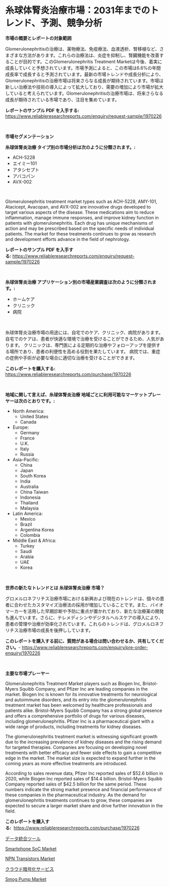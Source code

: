 <p><h1>糸球体腎炎治療市場：2031年までのトレンド、予測、競争分析</h1></p><p><strong>市場の概要とレポートの対象範囲</strong></p>
<p><p>Glomerulonephritisの治療は、薬物療法、免疫療法、血液透析、腎移植など、さまざまな方法があります。これらの治療法は、炎症を抑制し、腎臓機能を改善することが目的です。このGlomerulonephritis Treatment Marketは今後、着実に成長していくと予想されています。市場予測によると、この市場は6.6%の年間成長率で成長すると予測されています。最新の市場トレンドや成長分析により、Glomerulonephritisの治療市場は将来さらなる成長が期待されています。市場は新しい治療法や技術の導入によって拡大しており、需要の増加により市場が拡大していると考えられています。Glomerulonephritisの治療市場は、将来さらなる成長が期待されている市場であり、注目を集めています。</p></p>
<p><strong>レポートのサンプル PDF を入手する:</strong> <a href="https://www.reliableresearchreports.com/enquiry/request-sample/1970226">https://www.reliableresearchreports.com/enquiry/request-sample/1970226</a></p>
<p>&nbsp;</p>
<p><strong>市場セグメンテーション</strong></p>
<p><strong>糸球体腎炎治療 タイプ別の市場分析は次のように分類されます。:</strong></p>
<p><ul><li>ACH-5228</li><li>エイミー101</li><li>アタシセプト</li><li>アバコパン</li><li>AVX-002</li></ul></p>
<p>&nbsp;</p>
<p><p>Glomerulonephritis treatment market types such as ACH-5228, AMY-101, Atacicept, Avacopan, and AVX-002 are innovative drugs developed to target various aspects of the disease. These medications aim to reduce inflammation, manage immune responses, and improve kidney function in patients with glomerulonephritis. Each drug has unique mechanisms of action and may be prescribed based on the specific needs of individual patients. The market for these treatments continues to grow as research and development efforts advance in the field of nephrology.</p></p>
<p><strong>レポートのサンプル PDF を入手する:</strong>&nbsp;<a href="https://www.reliableresearchreports.com/enquiry/request-sample/1970226">https://www.reliableresearchreports.com/enquiry/request-sample/1970226</a></p>
<p>&nbsp;</p>
<p><strong> 糸球体腎炎治療 アプリケーション別の市場産業調査は次のように分類されます。:</strong></p>
<p><ul><li>ホームケア</li><li>クリニック</li><li>病院</li></ul></p>
<p>&nbsp;</p>
<p><p>糸球体腎炎治療市場の用途には、自宅でのケア、クリニック、病院があります。 自宅でのケアは、患者が快適な環境で治療を受けることができるため、人気があります。 クリニックは、専門医による定期的な治療やフォローアップを提供する場所であり、患者の利便性を高める役割を果たしています。 病院では、重症の症例や手術が必要な場合に適切な治療を受けることができます。</p></p>
<p><strong>このレポートを購入する:</strong>&nbsp; <a href="https://www.reliableresearchreports.com/purchase/1970226">https://www.reliableresearchreports.com/purchase/1970226</a></p>
<p>&nbsp;</p>
<p><strong>地域に関して言えば、糸球体腎炎治療 地域ごとに利用可能なマーケットプレーヤーは次のとおりです。:</strong></p>
<p><ul>
    <li>
        North America:
        <ul>
            <li>United States</li>
            <li>Canada</li>
        </ul>
    </li>
    <li>
        Europe:
        <ul>
            <li>Germany</li>
            <li>France</li>
            <li>U.K.</li>
            <li>Italy</li>
            <li>Russia</li>
        </ul>
    </li>
    <li>
        Asia-Pacific:
        <ul>
            <li>China</li>
            <li>Japan</li>
            <li>South Korea</li>
            <li>India</li>
            <li>Australia</li>
            <li>China Taiwan</li>
            <li>Indonesia</li>
            <li>Thailand</li>
            <li>Malaysia</li>
        </ul>
    </li>
    <li>
        Latin America:
        <ul>
            <li>Mexico</li>
            <li>Brazil</li>
            <li>Argentina Korea</li>
            <li>Colombia</li>
        </ul>
    </li>
    <li>
        Middle East & Africa:
        <ul>
            <li>Turkey</li>
            <li>Saudi</li>
            <li>Arabia</li>
            <li>UAE</li>
            <li>Korea</li>
        </ul>
    </li>
    </ul></p>
<p>&nbsp;</p>
<p><strong>世界の新たなトレンドとは 糸球体腎炎治療 市場？</strong></p>
<p><p>グロメルロネフリチス治療市場における新興および現在のトレンドは、個々の患者に合わせたカスタマイズ治療法の採用が増加していることです。また、バイオマーカーを活用した早期診断や予防に重点が置かれており、新たな治療薬の開発も進んでいます。さらに、テレメディシンやデジタルヘルスケアの導入により、患者の管理や治療が効率化されています。これらのトレンドは、グロメルロネフリチス治療市場の成長を後押ししています。</p></p>
<p><strong>このレポートを購入する前に、質問がある場合は問い合わせるか、共有してください。</strong>- <a href="https://www.reliableresearchreports.com/enquiry/pre-order-enquiry/1970226">https://www.reliableresearchreports.com/enquiry/pre-order-enquiry/1970226</a></p>
<p>&nbsp;</p>
<p><strong>主要な市場プレーヤー</strong></p>
<p><p>Glomerulonephritis Treatment Market players such as Biogen Inc, Bristol-Myers Squibb Company, and Pfizer Inc are leading companies in the market. Biogen Inc is known for its innovative treatments for neurological and autoimmune disorders, and its entry into the glomerulonephritis treatment market has been welcomed by healthcare professionals and patients alike. Bristol-Myers Squibb Company has a strong global presence and offers a comprehensive portfolio of drugs for various diseases, including glomerulonephritis. Pfizer Inc is a pharmaceutical giant with a wide range of products, including treatments for kidney diseases.</p><p>The glomerulonephritis treatment market is witnessing significant growth due to the increasing prevalence of kidney diseases and the rising demand for targeted therapies. Companies are focusing on developing novel treatments with better efficacy and fewer side effects to gain a competitive edge in the market. The market size is expected to expand further in the coming years as more effective treatments are introduced.</p><p>According to sales revenue data, Pfizer Inc reported sales of $52.6 billion in 2020, while Biogen Inc reported sales of $14.4 billion. Bristol-Myers Squibb Company reported sales of $42.5 billion for the same period. These numbers indicate the strong market presence and financial performance of these companies in the pharmaceutical industry. As the demand for glomerulonephritis treatments continues to grow, these companies are expected to secure a larger market share and drive further innovation in the field.</p></p>
<p><strong>このレポートを購入する:</strong>&nbsp;&nbsp;<a href="https://www.reliableresearchreports.com/purchase/1970226">https://www.reliableresearchreports.com/purchase/1970226</a></p>
<p><p><a href="https://github.com/AaronVargas43/Market-Research-Report-List-1/blob/main/900568811271.md">データ統合ツール</a></p><p><a href="https://github.com/gdfhhhj/Market-Research-Report-List-3/blob/main/smartphone-soc-market.md">Smartphone SoC Market</a></p><p><a href="https://github.com/julyju69/Market-Research-Report-List-2/blob/main/npn-transistors-market.md">NPN Transistors Market</a></p><p><a href="https://github.com/oqoeusbvpadwjs08/Market-Research-Report-List-1/blob/main/523629011270.md">クラウド暗号化サービス</a></p><p><a href="https://issuu.com/reportprime-2/docs/smog-pump-market-size-2030.pptx">Smog Pump Market</a></p></p>